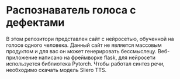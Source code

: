 # Распознаватель голоса с дефектами
В этом репозитори представлен сайт с нейросетью, обученной на голосе одного человека. Данный сайт не является массовым продуктом и для вас он может генерировать бессмыслецу.
Веб-приложение написано на фреймворке flask, для нейросети используется библиотека Pytorch. Чтобы работал синтез речи, необходимо скачать модель Sliero TTS.
